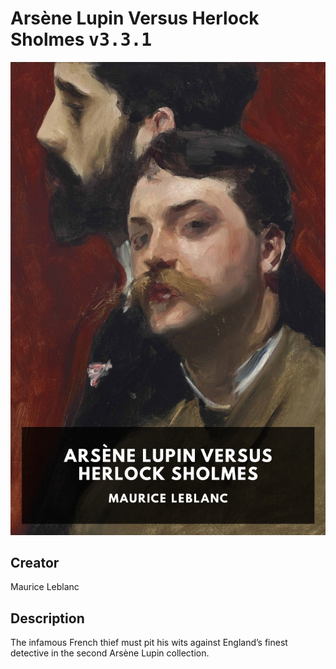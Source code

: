 
# Arsène Lupin Versus Herlock Sholmes <kbd>v3.3.1</kbd>

<center>
  <img src="./cover-1024.jpg"/>
</center>

## Creator
Maurice Leblanc

## Description
The infamous French thief must pit his wits against England’s finest detective in the second Arsène Lupin collection.
